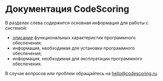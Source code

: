 # Документация CodeScoring

В разделах слева содержится основная информация для работы с системой:
 - [описание](https://docs.codescoring.ru/functionality/) функциональных характеристик программного обеспечения;
 - информация, необходимая для установки программного обеспечения;
 - информация, необходимая для эксплуатации программного обеспечения.

В случае вопросов или проблем обращайтесь на <hello@codescoring.ru>.

